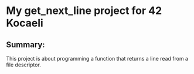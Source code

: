 # My get_next_line project for 42 Kocaeli 
## Summary:
This project is about programming a function that returns a line read from a file descriptor.
